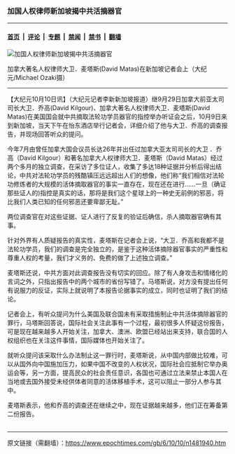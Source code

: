 ### 加国人权律师新加坡揭中共活摘器官

---

#### [首页](../../../..?n1481940) &nbsp;|&nbsp; [评论](../../../../../epoch-comment?n1481940) &nbsp;|&nbsp; [专题](../../../../../epoch-special?n1481940) &nbsp;|&nbsp; [禁闻](../../../../../epoch-news?n1481940) &nbsp;|&nbsp; [禁书](../../../../../books?n1481940) &nbsp;|&nbsp; [翻墙](https://github.com/gfw-breaker/nogfw/blob/master/README.md?n1481940)


<div><img alt="加国人权律师新加坡揭中共活摘器官" class="attachment-djy_600_400 size-djy_600_400 wp-post-image" src="https://i.epochtimes.com/assets/uploads/2006/10/61009180131993-600x400.jpg"/>
<div class="caption">
 <p>
  加拿大著名人权律师大卫．麦塔斯(David Matas)在新加坡记者会上（大纪元/Michael Ozaki摄）
 </p>
</div></div><hr/><div class="post_content" id="artbody" itemprop="articleBody">
 <!-- article content begin -->
 <p>
  【大纪元10月10日讯】（大纪元记者李新新加坡报道）继9月29日加拿大前亚太司司长大卫．乔高(David Kilgour)、加拿大著名人权律师大卫．麦塔斯(David Matas)在美国国会就中共摘取法轮功学员器官的指控举办听证会之后，10月9日来到新加坡，当天下午在怡东酒店举行记者会，详细介绍了他与大卫．乔高的调查报告，并现场回答听众的提问。
 </p>
 <p>
  今年7月由曾任加拿大国会议员长达26年并出任过加拿大亚太司司长的大卫 ．乔高（David Kilgour）和著名加拿大人权律师大卫．麦塔斯（David Matas）经过两个多月的独立调查，在采访了多位证人，收集了多达18种证据并分析后得出结论，中共对法轮功学员的残酷镇压远远超出人们的想像，他们称“我们相信对法轮功修炼者的大规模的活体摘取器官的事实一直存在，现在还在进行……一旦（确证那些证人的)指控是真实的话，那将是我们这个星球上的一种史无前例的邪恶，将比我们人类已知的任何邪恶还要卑鄙无耻。”
 </p>
 <p>
  两位调查官在对这些证据、证人进行了反复的验证后确信，杀人摘取器官确有其事。
 </p>
 <p>
  针对外界有人质疑报告的真实性，麦塔斯在记者会上说，“大卫．乔高和我都不是法轮功学员，我们的调查是完全独立的，是鉴于这种活体摘除器官事实的严重性和尊重人权的考量，我们才义务的、免费的做了上述独立调查。”
 </p>
 <p>
  麦塔斯还说，中共方面对此调查报告没有切实的回应。除了有人身攻击和情绪化的言词之外，只指出报告中的两个城市的省份写错了。马塔斯说，对方没有提出任何有说服力的反证，实际上就说明了本报告论据事实的成立，同时也证明了我们的结论。
 </p>
 <p>
  记者会上，有听众提问为什么美国及联合国未有采取措施制止中共活体摘除器官的罪行，马塔斯回答说，国际社会关注此事有一个过程，最初很多人怀疑这份报告，可是现在越来越多人开始关注，加拿大、澳洲、欧盟已经站出来支持，联合国的人权组织也在关注这件事情，国际媒体也开始关注了。
 </p>
 <p>
  就听众提问该采取什么办法制止这一罪行时，麦塔斯说，从中国内部做比较难，可以从国外向中国施加压力，如果中国不改变的人权状况，国际社会应抵制它举办奥运会等，另一方面，提高民众的社会责任意识，各国也可通过立法来禁止本国人在当地或去国外接受未经供体者同意的活体移植手术，这可以阻止一部分人参与其中。
 </p>
 <p>
  麦塔斯表示，他和乔高的调查还在继续之中，现在证据越来越多，他们正在筹备第二份报告。
  <br/>
  <font color="#ffffff">
   (http://www.dajiyuan.com)
  </font>
 </p>
 <!-- article content end -->
 <div id="below_article_ad">
 </div>
</div>


---

原文链接（需翻墙）：https://www.epochtimes.com/gb/6/10/10/n1481940.htm